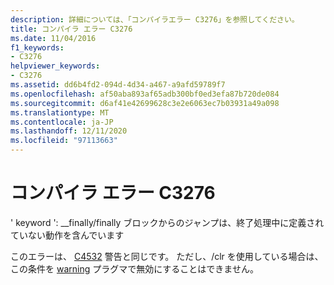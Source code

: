 ```yaml
---
description: 詳細については、「コンパイラエラー C3276」を参照してください。
title: コンパイラ エラー C3276
ms.date: 11/04/2016
f1_keywords:
- C3276
helpviewer_keywords:
- C3276
ms.assetid: dd6b4fd2-094d-4d34-a467-a9afd59789f7
ms.openlocfilehash: af50aba893af65adb300bf0ed3efa87b720de084
ms.sourcegitcommit: d6af41e42699628c3e2e6063ec7b03931a49a098
ms.translationtype: MT
ms.contentlocale: ja-JP
ms.lasthandoff: 12/11/2020
ms.locfileid: "97113663"
---
```

# <a name="compiler-error-c3276"></a>コンパイラ エラー C3276

' keyword ': __finally/finally ブロックからのジャンプは、終了処理中に定義されていない動作を含んでいます

このエラーは、 [C4532](../../error-messages/compiler-warnings/compiler-warning-level-1-c4532.md) 警告と同じです。 ただし、/clr を使用している場合は、この条件を [warning](../../preprocessor/warning.md) プラグマで無効にすることはできません。
